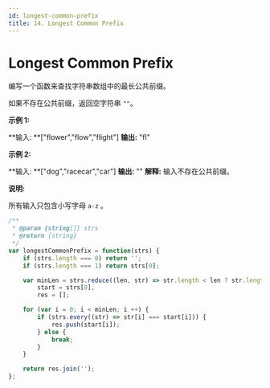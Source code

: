 ```yaml
---
id: longest-common-prefix
title: 14. Longest Common Prefix
---
```


# Longest Common Prefix

编写一个函数来查找字符串数组中的最长公共前缀。

如果不存在公共前缀，返回空字符串 `""`。

**示例 1:**

**输入: **\["flower","flow","flight"] **输出:** "fl"

**示例 2:**

**输入: **\["dog","racecar","car"] **输出:** "" **解释:** 输入不存在公共前缀。

**说明:**

所有输入只包含小写字母 `a-z` 。



```javascript
/**
 * @param {string[]} strs
 * @return {string}
 */
var longestCommonPrefix = function(strs) {
	if (strs.length === 0) return '';
	if (strs.length === 1) return strs[0];

	var minLen = strs.reduce((len, str) => str.length < len ? str.length : len, Infinity),
		start = strs[0],
		res = [];

	for (var i = 0; i < minLen; i ++) {
		if (strs.every((str) => str[i] === start[i])) {
			res.push(start[i]);
		} else {
			break;
		}
	}

	return res.join('');
};
```